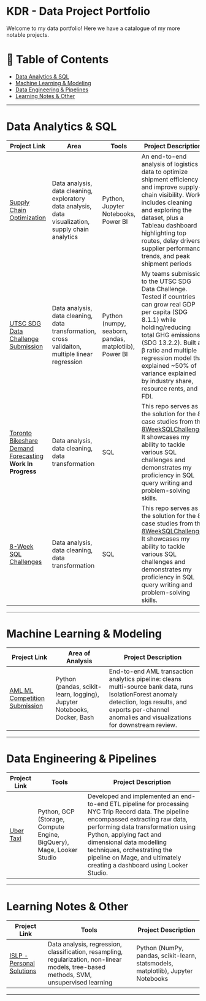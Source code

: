 # KDR - Data Project Portfolio

Welcome to my data portfolio! Here we have a catalogue of my more notable projects.
# 📑 Table of Contents

- [Data Analytics & SQL](#data-analytics-&-sql)
- [Machine Learning & Modeling](#machine-learning-&-modeling)
- [Data Engineering & Pipelines](#data-engineering-&-pipelines)
- [Learning Notes & Other](#learning-notes-&-other)

---

# Data Analytics & SQL

| Project Link | Area | Tools | Project Description |
|--------------|------|-------|---------------------|
| [Supply Chain Optimization](https://github.com/kdr47101/Supply-Chain-Optimization) | Data analysis, data cleaning, exploratory data analysis, data visualization, supply chain analytics | Python, Jupyter Notebooks, Power BI | An end-to-end analysis of logistics data to optimize shipment efficiency and improve supply-chain visibility. Work includes cleaning and exploring the dataset, plus a Tableau dashboard highlighting top routes, delay drivers, supplier performance trends, and peak shipment periods |
| [UTSC SDG Data Challenge Submission](https://github.com/kdr47101/UTSC-SDG-Data-Challenge) | Data analysis, data cleaning, data transformation, cross validaiton, multiple linear regression | Python (numpy, seaborn, pandas, matplotlib), Power BI | My teams submission to the UTSC SDG Data Challenge. Tested if countries can grow real GDP per capita (SDG 8.1.1) while holding/reducing total GHG emissions (SDG 13.2.2). Built a β ratio and multiple regression model that explained ~50% of variance explained by industry share, resource rents, and FDI.|
| [Toronto Bikeshare Demand Forecasting](https://github.com/kdr47101/Bikeshare-Demand-Forecasting) **Work In Progress** | Data analysis, data cleaning, data transformation | SQL | This repo serves as the solution for the 8 case studies from the [8WeekSQLChallenge](https://8weeksqlchallenge.com/). It showcases my ability to tackle various SQL challenges and demonstrates my proficiency in SQL query writing and problem-solving skills. |
| [8-Week SQL Challenges](https://github.com/kdr47101/8-Week-SQL-Challenge) | Data analysis, data cleaning, data transformation | SQL | This repo serves as the solution for the 8 case studies from the [8WeekSQLChallenge](https://8weeksqlchallenge.com/). It showcases my ability to tackle various SQL challenges and demonstrates my proficiency in SQL query writing and problem-solving skills. |

---

# Machine Learning & Modeling

| Project Link | Area of Analysis | Project Description |
|--------------|------------------|----------------------|
| [AML ML Competition Submission](https://github.com/kdr47101/IMI-Big-Data-and-AI-comp-submission) | Python (pandas, scikit-learn, logging), Jupyter Notebooks, Docker, Bash | End-to-end AML transaction analytics pipeline: cleans multi-source bank data, runs IsolationForest anomaly detection, logs results, and exports per-channel anomalies and visualizations for downstream review. |

---

# Data Engineering & Pipelines

| Project Link | Tools | Project Description |
|--------------|-------|----------------|
| [Uber Taxi](https://github.com/kdr47101/Uber-Data-Engineering-Project) | Python, GCP (Storage, Compute Engine, BigQuery), Mage, Looker Studio | Developed and implemented an end-to-end ETL pipeline for processing NYC Trip Record data. The pipeline encompassed extracting raw data, performing data transformation using Python, applying fact and dimensional data modelling techniques, orchestrating the pipeline on Mage, and ultimately creating a dashboard using Looker Studio. |

---

# Learning Notes & Other

| Project Link | Tools | Project Description |
|--------------|-------|---------------------|
| [ISLP - Personal Solutions](https://github.com/kdr47101/ISLP-Personal-Solutions) | Data analysis, regression, classification, resampling, regularization, non-linear models, tree-based methods, SVM, unsupervised learning | Python (NumPy, pandas, scikit-learn, statsmodels, matplotlib), Jupyter Notebooks |  Personal, reproducible solutions to ISLP labs/exercises with EDA, modeling, and evaluation notebooks. |

---
